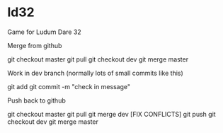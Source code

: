 # ld32
Game for Ludum Dare 32

Merge from github

git checkout master
git pull
git checkout dev
git merge master

Work in dev branch (normally lots of small commits like this)

git add <files>
git commit -m "check in message"

Push back to github

git checkout master
git pull
git merge dev
[FIX CONFLICTS]
git push
git checkout dev
git merge master
